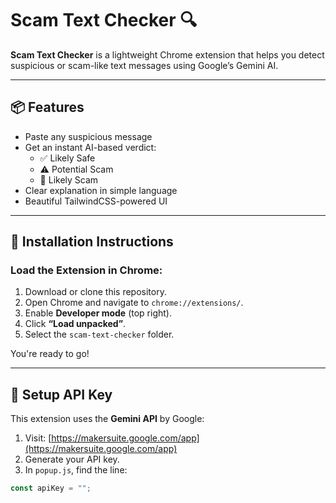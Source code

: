 # Scam Text Checker 🔍

**Scam Text Checker** is a lightweight Chrome extension that helps you detect suspicious or scam-like text messages using Google’s Gemini AI.

---

## 📦 Features

- Paste any suspicious message
- Get an instant AI-based verdict:
  - ✅ Likely Safe
  - ⚠️ Potential Scam
  - 🚨 Likely Scam
- Clear explanation in simple language
- Beautiful TailwindCSS-powered UI

---

## 🚀 Installation Instructions

### Load the Extension in Chrome:
1. Download or clone this repository.
2. Open Chrome and navigate to `chrome://extensions/`.
3. Enable **Developer mode** (top right).
4. Click **“Load unpacked”**.
5. Select the `scam-text-checker` folder.

You're ready to go!

---

## 🔐 Setup API Key

This extension uses the **Gemini API** by Google:

1. Visit: [https://makersuite.google.com/app](https://makersuite.google.com/app)
2. Generate your API key.
3. In `popup.js`, find the line:

```js
const apiKey = "";
